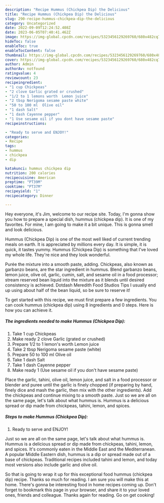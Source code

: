 ```yaml
---
description: "Recipe Hummus (Chickpea Dip) the Delicious"
title: "Recipe Hummus (Chickpea Dip) the Delicious"
slug: 290-recipe-hummus-chickpea-dip-the-delicious
category: Uncategorized
date: 2022-09-09T12:24:52.408Z
date: 2023-06-05T07:40:41.462Z
image: https://img-global.cpcdn.com/recipes/5323456129269760/680x482cq70/hummus-chickpea-dip-recipe-main-photo.jpg
hideToc: false
enableToc: true
enableTocContent: false
thumbnail: https://img-global.cpcdn.com/recipes/5323456129269760/680x482cq70/hummus-chickpea-dip-recipe-main-photo.jpg
cover: https://img-global.cpcdn.com/recipes/5323456129269760/680x482cq70/hummus-chickpea-dip-recipe-main-photo.jpg
author: Admin
authorAv: notfound
ratingvalue: 4
reviewcount: 23
recipeingredient:
- "1 cup Chickpeas"
- "2 clove Garlic grated or crushed"
- "1/2 to 1 lemons worth  Lemon juice"
- "2 tbsp Nerigoma sesame paste white"
- "50 to 100 ml  Olive oil"
- "1 dash Salt"
- "1 dash Cayenne pepper"
- "1 Use sesame oil if you dont have sesame paste"
recipeinstructions:

- "Ready to serve and ENJOY!"
categories:
- Recipe
tags:
- hummus
- chickpea
- dip

katakunci: hummus chickpea dip 
nutrition: 200 calories
recipecuisine: American
preptime: "PT39M"
cooktime: "PT37M"
recipeyield: "1"
recipecategory: Dinner

---
```



Hey everyone, it's Jim, welcome to our recipe site. Today, I'm gonna show you how to prepare a special dish, hummus (chickpea dip). It is one of my favorites. For mine, I am going to make it a bit unique. This is gonna smell and look delicious.

Hummus (Chickpea Dip) is one of the most well liked of current trending meals on earth. It is appreciated by millions every day. It is simple, it is quick, it tastes yummy. Hummus (Chickpea Dip) is something that I've loved my whole life. They're nice and they look wonderful.

Purée the mixture into a smooth paste, adding. Chickpeas, also known as garbanzo beans, are the star ingredient in hummus. Blend garbanzo beans, lemon juice, olive oil, garlic, cumin, salt, and sesame oil in a food processor; stream reserved bean liquid into the mixture as it blends until desired consistency is achieved. Dotdash Meredith Food Studios Tips I usually end up using about half of the bean liquid, so be sure to reserve it!


To get started with this recipe, we must first prepare a few ingredients. You can cook hummus (chickpea dip) using 8 ingredients and 0 steps. Here is how you can achieve it.

<!--inarticleads1-->

##### The ingredients needed to make Hummus (Chickpea Dip):

1. Take 1 cup Chickpeas
1. Make ready 2 clove Garlic (grated or crushed)
1. Prepare 1/2 to 1 lemon&#39;s worth  Lemon juice
1. Take 2 tbsp Nerigoma sesame paste (white)
1. Prepare 50 to 100 ml  Olive oil
1. Take 1 dash Salt
1. Take 1 dash Cayenne pepper
1. Make ready 1 (Use sesame oil if you don&#39;t have sesame paste)


Place the garlic, tahini, olive oil, lemon juice, and salt in a food processor or blender and puree until the garlic is finely chopped (if preparing by hand, finely dice and mash the garlic, then mix with the other ingredients). Add the chickpeas and continue mixing to a smooth paste. Just so we are all on the same page, let&#39;s talk about what hummus is. Hummus is a delicious spread or dip made from chickpeas, tahini, lemon, and spices. 

<!--inarticleads2-->

##### Steps to make Hummus (Chickpea Dip):


1. Ready to serve and ENJOY!

Just so we are all on the same page, let&#39;s talk about what hummus is. Hummus is a delicious spread or dip made from chickpeas, tahini, lemon, and spices. It&#39;s commonly eaten in the Middle East and the Mediterranean. A popular Middle Eastern dish, hummus is a dip or spread made out of a base of chickpeas. Traditional recipes included tahini and lemon, and today most versions also include garlic and olive oil. 

So that is going to wrap it up for this exceptional food hummus (chickpea dip) recipe. Thanks so much for reading. I am sure you will make this at home. There's gonna be interesting food in home recipes coming up. Don't forget to bookmark this page in your browser, and share it to your loved ones, friends and colleague. Thanks again for reading. Go on get cooking!
